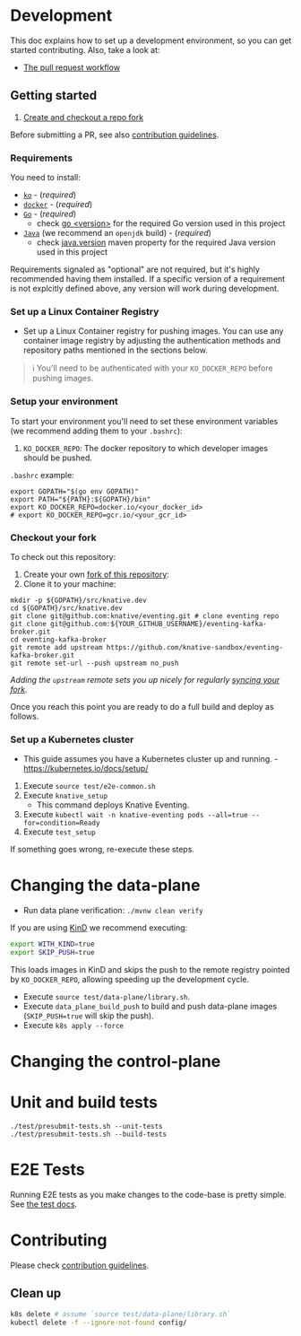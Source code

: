 # Development

This doc explains how to set up a development environment, so you can get started contributing.
Also, take a look at:

- [The pull request workflow](https://www.knative.dev/contributing/contributing/#pull-requests)

## Getting started

1. [Create and checkout a repo fork](#checkout-your-fork)

Before submitting a PR, see also [contribution guidelines](./CONTRIBUTING.md).

### Requirements

You need to install:

- [`ko`](https://github.com/google/ko) - (_required_)
- [`docker`](https://www.docker.com/) - (_required_)
- [`Go`](https://golang.org/) - (_required_)
  - check [go \<version\>](https://github.com/knative-sandbox/eventing-kafka-broker/blob/master/go.mod) for the required Go version used in this project
- [`Java`](https://www.java.com/en/) (we recommend an `openjdk` build) - (_required_)
  - check [java.version](https://github.com/knative-sandbox/eventing-kafka-broker/blob/master/data-plane/pom.xml) maven property for the required Java version used in this project

Requirements signaled as "optional" are not required, but it's highly recommended having them installed. If a specific version of a requirement is not explcitly defined above, any version will work during development.

### Set up a Linux Container Registry

- Set up a Linux Container registry for pushing images. You can use any
  container image registry by adjusting the authentication methods and
  repository paths mentioned in the sections below.
   
> :information_source: You'll need to be authenticated with your
> `KO_DOCKER_REPO` before pushing images.

### Setup your environment

To start your environment you'll need to set these environment variables (we
recommend adding them to your `.bashrc`):

1. `KO_DOCKER_REPO`: The docker repository to which developer images should be pushed.

`.bashrc` example:

```shell
export GOPATH="$(go env GOPATH)"
export PATH="${PATH}:${GOPATH}/bin"
export KO_DOCKER_REPO=docker.io/<your_docker_id>
# export KO_DOCKER_REPO=gcr.io/<your_gcr_id>
```

### Checkout your fork

To check out this repository:

1. Create your own [fork of this repository](https://help.github.com/articles/fork-a-repo/):
1. Clone it to your machine:

```shell
mkdir -p ${GOPATH}/src/knative.dev
cd ${GOPATH}/src/knative.dev
git clone git@github.com:knative/eventing.git # clone eventing repo
git clone git@github.com:${YOUR_GITHUB_USERNAME}/eventing-kafka-broker.git
cd eventing-kafka-broker
git remote add upstream https://github.com/knative-sandbox/eventing-kafka-broker.git
git remote set-url --push upstream no_push
```

_Adding the `upstream` remote sets you up nicely for regularly
[syncing your fork](https://help.github.com/articles/syncing-a-fork/)._

Once you reach this point you are ready to do a full build and deploy as
follows.

### Set up a Kubernetes cluster

- This guide assumes you have a Kubernetes cluster up and running. - https://kubernetes.io/docs/setup/

1. Execute `source test/e2e-common.sh`
1. Execute `knative_setup`
    - This command deploys Knative Eventing.
1. Execute `kubectl wait -n knative-eventing pods --all=true --for=condition=Ready`
1. Execute `test_setup`

If something goes wrong, re-execute these steps.

# Changing the data-plane

- Run data plane verification: `./mvnw clean verify`
    
If you are using [KinD](https://kind.sigs.k8s.io/) we recommend executing:

```bash
export WITH_KIND=true
export SKIP_PUSH=true
```

This loads images in KinD and skips the push to the remote registry pointed by `KO_DOCKER_REPO`, allowing speeding up
the development cycle.
    
- Execute `source test/data-plane/library.sh`.
- Execute `data_plane_build_push` to build and push data-plane images (`SKIP_PUSH=true` will skip the push).
- Execute `k8s apply --force`

# Changing the control-plane

<!--- TODO add instruction for iterating on the control-plane --->

# Unit and build tests

```shell script
./test/presubmit-tests.sh --unit-tests
./test/presubmit-tests.sh --build-tests
``` 

# E2E Tests

Running E2E tests as you make changes to the code-base is pretty simple. 
See [the test docs](./test/README.md).

# Contributing

Please check [contribution guidelines](./CONTRIBUTING.md).

## Clean up

<!--- TODO add instruction for clean up control-plane --->

```bash
k8s delete # assume `source test/data-plane/library.sh`
kubectl delete -f --ignore-not-found config/
```
